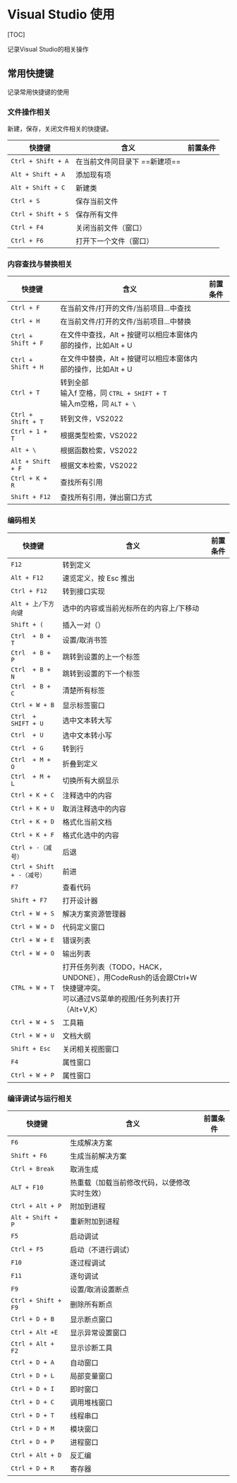 # Visual Studio 使用

[TOC]

记录Visual Studio的相关操作

## 常用快捷键

记录常用快捷键的使用

### 文件操作相关

新建，保存，关闭文件相关的快捷键。

| 快捷键             | 含义                          | 前置条件 |
| ------------------ | ----------------------------- | -------- |
| `Ctrl + Shift + A` | 在当前文件同目录下 ==新建项== |          |
| `Alt + Shift + A`  | 添加现有项                    |          |
| `Alt + Shift + C`  | 新建类                        |          |
| `Ctrl + S`         | 保存当前文件                  |          |
| `Ctrl + Shift + S` | 保存所有文件                  |          |
| `Ctrl + F4`        | 关闭当前文件（窗口）          |          |
| `Ctrl + F6`        | 打开下一个文件（窗口）        |          |



### 内容查找与替换相关

| 快捷键             | 含义                                                         | 前置条件 |
| ------------------ | ------------------------------------------------------------ | -------- |
| `Ctrl + F`         | 在当前文件/打开的文件/当前项目...中查找                      |          |
| `Ctrl + H`         | 在当前文件/打开的文件/当前项目...中替换                      |          |
| `Ctrl + Shift + F` | 在文件中查找，Alt + 按键可以相应本窗体内部的操作，比如Alt + U |          |
| `Ctrl + Shift + H` | 在文件中替换，Alt + 按键可以相应本窗体内部的操作，比如Alt + U |          |
| `Ctrl + T`         | 转到全部<br />输入f 空格，同 `CTRL + SHIFT + T`<br />输入m空格，同 `ALT + \` |          |
| `Ctrl + Shift + T` | 转到文件，VS2022                                             |          |
| `Ctrl + 1 + T`     | 根据类型检索，VS2022                                         |          |
| `Alt + \`          | 根据函数检索，VS2022                                         |          |
| `Alt + Shift + F`  | 根据文本检索，VS2022                                         |          |
| `Ctrl + K + R`     | 查找所有引用                                                 |          |
| `Shift + F12`      | 查找所有引用，弹出窗口方式                                   |          |



### 编码相关

| 快捷键                     | 含义                                                         | 前置条件 |
| -------------------------- | ------------------------------------------------------------ | -------- |
| `F12`                      | 转到定义                                                     |          |
| `Alt + F12`                | 速览定义，按 Esc 推出                                        |          |
| `Ctrl + F12`               | 转到接口实现                                                 |          |
| `Alt + 上/下方向键`        | 选中的内容或当前光标所在的内容上/下移动                      |          |
| `Shift + (`                | 插入一对（）                                                 |          |
| `Ctrl  + B + T`            | 设置/取消书签                                                |          |
| `Ctrl  + B + P`            | 跳转到设置的上一个标签                                       |          |
| `Ctrl  + B + N`            | 跳转到设置的下一个标签                                       |          |
| `Ctrl  + B + C`            | 清楚所有标签                                                 |          |
| `Ctrl + W + B`             | 显示标签窗口                                                 |          |
| `Ctrl  + SHIFT + U`        | 选中文本转大写                                               |          |
| `Ctrl  + U`                | 选中文本转小写                                               |          |
| `Ctrl  + G`                | 转到行                                                       |          |
| `Ctrl  + M + O`            | 折叠到定义                                                   |          |
| `Ctrl  + M + L`            | 切换所有大纲显示                                             |          |
| `Ctrl + K + C`             | 注释选中的内容                                               |          |
| `Ctrl + K + U`             | 取消注释选中的内容                                           |          |
| `Ctrl + K + D`             | 格式化当前文档                                               |          |
| `Ctrl + K + F`             | 格式化选中的内容                                             |          |
| `Ctrl + -（减号）`         | 后退                                                         |          |
| `Ctrl + Shift + -（减号）` | 前进                                                         |          |
| `F7`                       | 查看代码                                                     |          |
| `Shift + F7`               | 打开设计器                                                   |          |
| `Ctrl + W + S`             | 解决方案资源管理器                                           |          |
| `Ctrl + W + D`             | 代码定义窗口                                                 |          |
| `Ctrl + W + E`             | 错误列表                                                     |          |
| `Ctrl + W + O`             | 输出列表                                                     |          |
| `CTRL + W + T`             | 打开任务列表（TODO，HACK，UNDONE），用CodeRush的话会跟Ctrl+W快捷键冲突。<br />可以通过VS菜单的视图/任务列表打开（Alt+V,K） |          |
| `Ctrl + W + S`             | 工具箱                                                       |          |
| `Ctrl + W + U`             | 文档大纲                                                     |          |
| `Shift + Esc`              | 关闭相关视图窗口                                             |          |
| `F4`                       | 属性窗口                                                     |          |
| `Ctrl + W + P`             | 属性窗口                                                     |          |



### 编译调试与运行相关

| 快捷键              | 含义                                         | 前置条件 |
| ------------------- | -------------------------------------------- | -------- |
| `F6`                | 生成解决方案                                 |          |
| `Shift + F6`        | 生成当前解决方案                             |          |
| `Ctrl + Break`      | 取消生成                                     |          |
| `ALT + F10`         | 热重载（加载当前修改代码，以便修改实时生效） |          |
| `Ctrl + Alt + P`    | 附加到进程                                   |          |
| `Alt + Shift + P`   | 重新附加到进程                               |          |
| `F5`                | 启动调试                                     |          |
| `Ctrl + F5`         | 启动（不进行调试）                           |          |
| `F10`               | 逐过程调试                                   |          |
| `F11`               | 逐句调试                                     |          |
| `F9`                | 设置/取消设置断点                            |          |
| `Ctrl + Shift + F9` | 删除所有断点                                 |          |
| `Ctrl + D + B`      | 显示断点窗口                                 |          |
| `Ctrl + Alt +E`     | 显示异常设置窗口                             |          |
| `Ctrl + Alt + F2`   | 显示诊断工具                                 |          |
| `Ctrl + D + A`      | 自动窗口                                     |          |
| `Ctrl + D + L`      | 局部变量窗口                                 |          |
| `Ctrl + D + I`      | 即时窗口                                     |          |
| `Ctrl + D + C`      | 调用堆栈窗口                                 |          |
| `Ctrl + D + T`      | 线程串口                                     |          |
| `Ctrl + D + M`      | 模块窗口                                     |          |
| `Ctrl + D + P`      | 进程窗口                                     |          |
| `Ctrl + Alt + D`    | 反汇编                                       |          |
| `Ctrl + D + R`      | 寄存器                                       |          |



